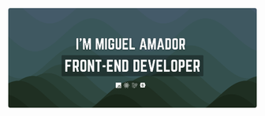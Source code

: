 <!-- start banner -->
<img src="./img/banner.png" style="border-radius: 4px;"/>
<!-- end banner -->



